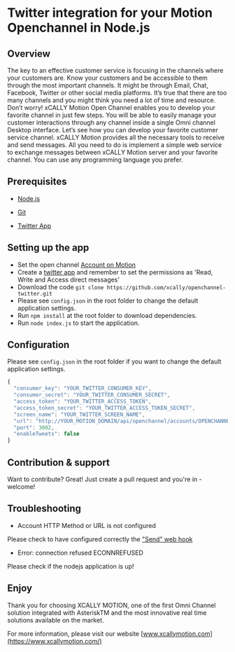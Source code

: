 # Twitter integration for your Motion Openchannel in Node.js

## Overview

The key to an effective customer service is focusing in the channels where your customers are. Know your customers and be accessible to them through the most important channels. It might be through Email, Chat, Facebook, Twitter or other social media platforms. It’s true that there are too many channels and you might think you need a lot of time and resource. Don’t worry! xCALLY Motion Open Channel enables you to develop your favorite channel in just few steps. You will be able to easily manage your customer interactions through any channel inside a single Omni channel Desktop interface. Let’s see how you can develop your favorite customer service channel.
xCALLY Motion provides all the necessary tools to receive and send messages. All you need to do is implement a simple web service to exchange messages between xCALLY Motion server and your favorite channel. You can use any programming language you prefer.

## Prerequisites

  * [Node.js](http://nodejs.org/)
  * [Git](http://git-scm.com/)

  * [Twitter App](https://apps.twitter.com)


## Setting up the app
  * Set the open channel [Account on Motion](https://wiki.xcallymotion.com/display/XMD/Open+Channel)
  * Create a [twitter app](https://apps.twitter.com) and remember to set the permissions as 'Read, Write and Access direct messages'
  * Download the code `git clone https://github.com/xcally/openchannel-twitter.git`
  * Please see `config.json` in the root folder to change the default application settings.
  * Run `npm install` at the root folder to download dependencies.
  * Run `node index.js` to start the application.

## Configuration

Please see `config.json` in the root folder if you want to change the default application settings.

```javascript
{
  "consumer_key": "YOUR_TWITTER_CONSUMER_KEY",
  "consumer_secret": "YOUR_TWITTER_CONSUMER_SECRET",
  "access_token": "YOUR_TWITTER_ACCESS_TOKEN",
  "access_token_secret": "YOUR_TWITTER_ACCESS_TOKEN_SECRET",
  "screen_name": "YOUR_TWITTER_SCREEN_NAME",
  "url": "http://YOUR_MOTION_DOMAIN/api/openchannel/accounts/OPENCHANNEL_INTEGRATION_ID/receive",
  "port": 3002,
  "enableTweets": false
}
```
## Contribution & support

Want to contribute? Great! Just create a pull request and you're in - welcome!

## Troubleshooting

* Account HTTP Method or URL is not configured

Please check to have configured correctly the ["Send" web hook](https://wiki.xcallymotion.com/display/XMD/Open+Channel#OpenChannel-WebHooks)

* Error: connection refused ECONNREFUSED

Please check if the nodejs application is up!

## Enjoy

Thank you for choosing XCALLY MOTION, one of the first Omni Channel solution integrated with AsteriskTM and the most innovative real time solutions available on the market.

For more information, please visit our website [www.xcallymotion.com](https://www.xcallymotion.com/)
